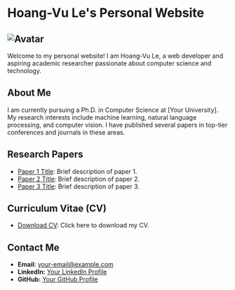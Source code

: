 # Hoang-Vu Le's Personal Website

## ![Avatar](/DSC_1488.JPG)

Welcome to my personal website! I am Hoang-Vu Le, a web developer and aspiring academic researcher passionate about computer science and technology.

## About Me

I am currently pursuing a Ph.D. in Computer Science at [Your University]. My research interests include machine learning, natural language processing, and computer vision. I have published several papers in top-tier conferences and journals in these areas.

## Research Papers

- [Paper 1 Title](link-to-paper1): Brief description of paper 1.
- [Paper 2 Title](link-to-paper2): Brief description of paper 2.
- [Paper 3 Title](link-to-paper3): Brief description of paper 3.

## Curriculum Vitae (CV)

- [Download CV](link-to-cv): Click here to download my CV.

## Contact Me

- **Email:** your-email@example.com
- **LinkedIn:** [Your LinkedIn Profile](link-to-linkedin)
- **GitHub:** [Your GitHub Profile](link-to-github)

